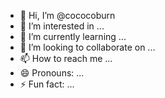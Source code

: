 - 👋 Hi, I’m @cococoburn
- 👀 I’m interested in ...
- 🌱 I’m currently learning ...
- 💞️ I’m looking to collaborate on ...
- 📫 How to reach me ...
- 😄 Pronouns: ...
- ⚡ Fun fact: ...

<!---
cococoburn/cococoburn is a ✨ special ✨ repository because its `README.md` (this file) appears on your GitHub profile.
You can click the Preview link to take a look at your changes.
--->
